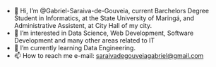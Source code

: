 - 👋 Hi, I’m @Gabriel-Saraiva-de-Gouveia, current Barchelors Degree Student in Informatics, at the State University of Maringá, and Administrative Assistent, at City Hall of my city.
- 👀 I’m interested in Data Science, Web Development, Software Development and many other areas related to IT
- 🌱 I’m currently learning Data Engineering.
- 📫 How to reach me e-mail: saraivadegouveiagabriel@gmail.com

<!---
Gabriel-Saraiva-de-Gouveia/Gabriel-Saraiva-de-Gouveia is a ✨ special ✨ repository because its `README.md` (this file) appears on your GitHub profile.
You can click the Preview link to take a look at your changes.
--->
